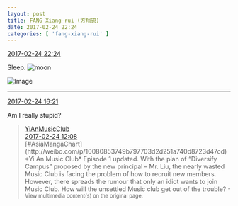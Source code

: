 ```yaml
---
layout: post
title: FANG Xiang-rui (方翔锐)
date: 2017-02-24 22:24
categories: [ 'fang-xiang-rui' ]
---
```


<div class="weibo-info">
  <a href="http://weibo.com/6117583008/Ex44ouUK0">2017-02-24 22:24</a>
</div>

Sleep. ![moon](http://img.t.sinajs.cn/t4/appstyle/expression/ext/normal/b9/moon.gif)

<!-- more -->

![Image](https://wx1.sinaimg.cn/mw690/006G0KNGgy1fd1xd20turj30ko0kdtay.jpg)

---

<div class="weibo-info">
  <a href="http://weibo.com/6117583008/Ex1GNou2C">2017-02-24 16:21</a>
</div>

Am I really stupid?

> <div class="weibo-post-name">
>   <a href="http://weibo.com/u/6094546964">YiAnMusicClub</a>
> </div>
> <div class="weibo-info">
>   <a href="http://weibo.com/6094546964/Ex02e5UkU">2017-02-24 12:08</a>
> </div>
> [#AsiaMangaChart](http://weibo.com/p/10080853749b797703d2d251a740d8723d47cd) *Yi An Music Club* Episode 1 updated. With the plan of “Diversify Campus” proposed by the new principal – Mr. Liu, the nearly wasted Music Club is facing the problem of how to recruit new members. However, there spreads the rumour that only an idiot wants to join Music Club. How will the unsettled Music club get out of the trouble?  
> <small>* View multimedia content(s) on the original page.</small>
